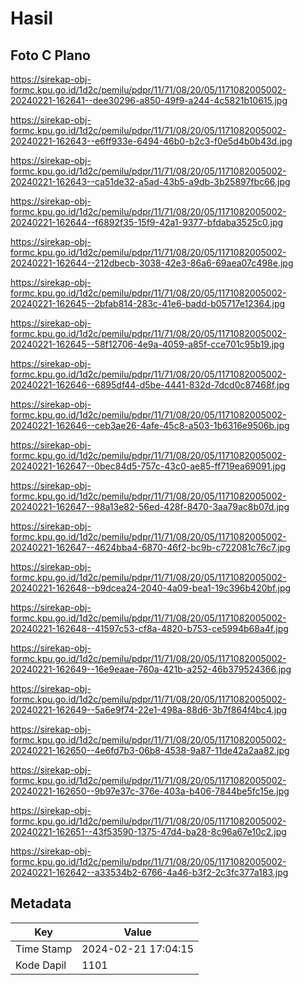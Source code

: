 # Hasil

## Foto C Plano

https://sirekap-obj-formc.kpu.go.id/1d2c/pemilu/pdpr/11/71/08/20/05/1171082005002-20240221-162641--dee30296-a850-49f9-a244-4c5821b10615.jpg

https://sirekap-obj-formc.kpu.go.id/1d2c/pemilu/pdpr/11/71/08/20/05/1171082005002-20240221-162643--e6ff933e-6494-46b0-b2c3-f0e5d4b0b43d.jpg

https://sirekap-obj-formc.kpu.go.id/1d2c/pemilu/pdpr/11/71/08/20/05/1171082005002-20240221-162643--ca51de32-a5ad-43b5-a9db-3b25897fbc66.jpg

https://sirekap-obj-formc.kpu.go.id/1d2c/pemilu/pdpr/11/71/08/20/05/1171082005002-20240221-162644--f6892f35-15f9-42a1-9377-bfdaba3525c0.jpg

https://sirekap-obj-formc.kpu.go.id/1d2c/pemilu/pdpr/11/71/08/20/05/1171082005002-20240221-162644--212dbecb-3038-42e3-86a6-69aea07c498e.jpg

https://sirekap-obj-formc.kpu.go.id/1d2c/pemilu/pdpr/11/71/08/20/05/1171082005002-20240221-162645--2bfab814-283c-41e6-badd-b05717e12364.jpg

https://sirekap-obj-formc.kpu.go.id/1d2c/pemilu/pdpr/11/71/08/20/05/1171082005002-20240221-162645--58f12706-4e9a-4059-a85f-cce701c95b19.jpg

https://sirekap-obj-formc.kpu.go.id/1d2c/pemilu/pdpr/11/71/08/20/05/1171082005002-20240221-162646--6895df44-d5be-4441-832d-7dcd0c87468f.jpg

https://sirekap-obj-formc.kpu.go.id/1d2c/pemilu/pdpr/11/71/08/20/05/1171082005002-20240221-162646--ceb3ae26-4afe-45c8-a503-1b6316e9506b.jpg

https://sirekap-obj-formc.kpu.go.id/1d2c/pemilu/pdpr/11/71/08/20/05/1171082005002-20240221-162647--0bec84d5-757c-43c0-ae85-ff719ea69091.jpg

https://sirekap-obj-formc.kpu.go.id/1d2c/pemilu/pdpr/11/71/08/20/05/1171082005002-20240221-162647--98a13e82-56ed-428f-8470-3aa79ac8b07d.jpg

https://sirekap-obj-formc.kpu.go.id/1d2c/pemilu/pdpr/11/71/08/20/05/1171082005002-20240221-162647--4624bba4-6870-46f2-bc9b-c722081c76c7.jpg

https://sirekap-obj-formc.kpu.go.id/1d2c/pemilu/pdpr/11/71/08/20/05/1171082005002-20240221-162648--b9dcea24-2040-4a09-bea1-19c396b420bf.jpg

https://sirekap-obj-formc.kpu.go.id/1d2c/pemilu/pdpr/11/71/08/20/05/1171082005002-20240221-162648--41597c53-cf8a-4820-b753-ce5994b68a4f.jpg

https://sirekap-obj-formc.kpu.go.id/1d2c/pemilu/pdpr/11/71/08/20/05/1171082005002-20240221-162649--16e9eaae-760a-421b-a252-46b379524366.jpg

https://sirekap-obj-formc.kpu.go.id/1d2c/pemilu/pdpr/11/71/08/20/05/1171082005002-20240221-162649--5a6e9f74-22e1-498a-88d6-3b7f864f4bc4.jpg

https://sirekap-obj-formc.kpu.go.id/1d2c/pemilu/pdpr/11/71/08/20/05/1171082005002-20240221-162650--4e6fd7b3-06b8-4538-9a87-11de42a2aa82.jpg

https://sirekap-obj-formc.kpu.go.id/1d2c/pemilu/pdpr/11/71/08/20/05/1171082005002-20240221-162650--9b97e37c-376e-403a-b406-7844be5fc15e.jpg

https://sirekap-obj-formc.kpu.go.id/1d2c/pemilu/pdpr/11/71/08/20/05/1171082005002-20240221-162651--43f53590-1375-47d4-ba28-8c96a67e10c2.jpg

https://sirekap-obj-formc.kpu.go.id/1d2c/pemilu/pdpr/11/71/08/20/05/1171082005002-20240221-162642--a33534b2-6766-4a46-b3f2-2c3fc377a183.jpg


## Metadata

| Key        | Value               |
| ---------- | ------------------- |
| Time Stamp | 2024-02-21 17:04:15 |
| Kode Dapil | 1101                |



